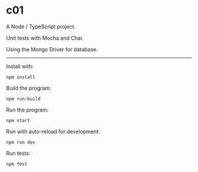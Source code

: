 # c01

A Node / TypeScript project.

Unit tests with Mocha and Chai.

Using the Mongo Driver for database.

---

Install with:
```shell
npm install
```

Build the program:
```shell
npm run:build
```

Run the program:
```shell
npm start
```

Run with auto-reload for development:

```shell
npm run dev
``` 

Run tests:
```shell
npm test
```
